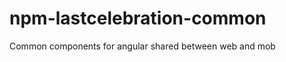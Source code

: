 npm-lastcelebration-common
==========================

Common components for angular shared between web and mob
